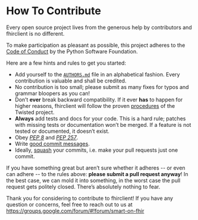 How To Contribute
=================

Every open source project lives from the generous help by contributors and fhirclient is no different.

To make participation as pleasant as possible, this project adheres to the [Code of Conduct][] by the Python Software Foundation.

Here are a few hints and rules to get you started:

- Add yourself to the [`AUTHORS.md`][AUTHORS.md] file in an alphabetical fashion.
  Every contribution is valuable and shall be credited.
- No contribution is too small; please submit as many fixes for typos and grammar bloopers as you can!
- Don’t **ever** break backward compatibility.
  If it ever **has** to happen for higher reasons, fhirclient will follow the proven [procedures][] of the Twisted project.
- **Always** add tests and docs for your code.
  This is a hard rule; patches with missing tests or documentation won’t be merged.
  If a feature is not tested or documented, it doesn’t exist.
- Obey [_PEP 8_][pep8] and [_PEP 257_][pep257].
- Write [good commit messages][].
- Ideally, [squash][] your commits, i.e. make your pull requests just one commit.

If you have something great but aren’t sure whether it adheres -- or even can adhere -- to the rules above: **please submit a pull request anyway**!
In the best case, we can mold it into something, in the worst case the pull request gets politely closed.
There’s absolutely nothing to fear.

Thank you for considering to contribute to fhirclient!
If you have any question or concerns, feel free to reach out to us at
<https://groups.google.com/forum/#!forum/smart-on-fhir>


[Code of Conduct]: http://www.python.org/psf/codeofconduct/
[pep8]: http://www.python.org/dev/peps/pep-0008/
[pep257]: http://www.python.org/dev/peps/pep-0257/
[good commit messages]: http://tbaggery.com/2008/04/19/a-note-about-git-commit-messages.html
[squash]: http://gitready.com/advanced/2009/02/10/squashing-commits-with-rebase.html
[AUTHORS.md]: https://github.com/smart-on-fhir/client-py/blob/main/AUTHORS.md
[procedures]: http://twistedmatrix.com/trac/wiki/CompatibilityPolicy

